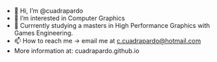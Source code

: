 - 👋 Hi, I’m @cuadrapardo
- 👀 I’m interested in Computer Graphics
- 🌱 Currrently studying a masters in High Performance Graphics with Games Engineering.
- 📫 How to reach me -> email me at c.cuadrapardo@hotmail.com
- More information at: cuadrapardo.github.io

<!---
cuadrapardo/cuadrapardo is a ✨ special ✨ repository because its `README.md` (this file) appears on your GitHub profile.
You can click the Preview link to take a look at your changes.
--->
